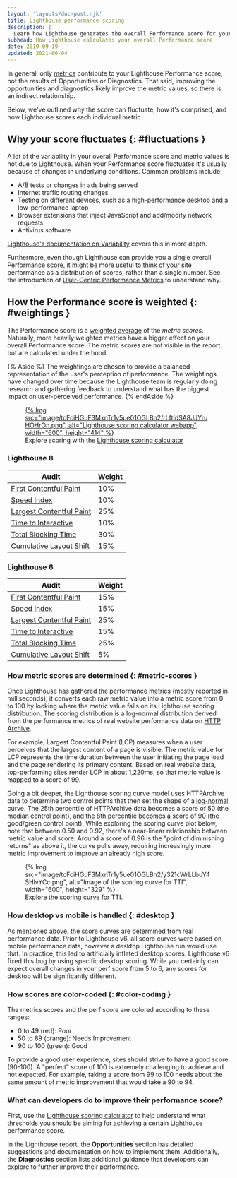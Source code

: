 ```yaml
---
layout: 'layouts/doc-post.njk'
title: Lighthouse performance scoring
description: |
  Learn how Lighthouse generates the overall Performance score for your page.
subhead: How Lighthouse calculates your overall Performance score
date: 2019-09-19
updated: 2021-06-04
---
```


In general, only [metrics](/docs/lighthouse/performance/#metrics)
contribute to your Lighthouse Performance score, not the results of Opportunities or Diagnostics.
That said, improving the opportunities and diagnostics likely improve the metric values, so there
is an indirect relationship.

Below, we've outlined why the score can fluctuate, how it's comprised, and how Lighthouse scores each individual metric.

## Why your score fluctuates {: #fluctuations }

A lot of the variability in your overall Performance score and metric values is not due to Lighthouse. When your Performance score fluctuates it's usually because of changes in underlying conditions. Common
problems include:

- A/B tests or changes in ads being served
- Internet traffic routing changes
- Testing on different devices, such as a high-performance desktop and a low-performance laptop
- Browser extensions that inject JavaScript and add/modify network requests
- Antivirus software

[Lighthouse's documentation on Variability](https://github.com/GoogleChrome/lighthouse/blob/master/docs/variability.md) covers this in more depth.

Furthermore, even though Lighthouse can provide you a single overall Performance score, it might be more
useful to think of your site performance as a distribution of scores, rather than a single number.
See the introduction of [User-Centric Performance Metrics](https://web.dev/user-centric-performance-metrics/)
to understand why.

## How the Performance score is weighted {: #weightings }

The Performance score is a [weighted average](https://www.wikihow.com/Calculate-Weighted-Average#Weighted_Averages_without_Percentages_sub) of the _metric scores_. Naturally, more heavily weighted metrics have a bigger effect on your overall Performance score.
The metric scores are not visible in the report, but are calculated under the hood.

{% Aside %}
The weightings are chosen to provide a balanced representation of the user's perception of performance. The weightings have changed over time because the Lighthouse team is regularly
doing research and gathering feedback to understand what has the biggest
impact on user-perceived performance.
{% endAside %}

<figure>
  <a href="https://googlechrome.github.io/lighthouse/scorecalc/">
    {% Img src="image/tcFciHGuF3MxnTr1y5ue01OGLBn2/rLftIdSA8JJYruHOHrOn.png", alt="Lighthouse scoring calculator webapp", width="600", height="414" %}
  </a>
  <figcaption>
    Explore scoring with the <a href="https://googlechrome.github.io/lighthouse/scorecalc/">Lighthouse scoring calculator</a>
  </figcaption>
</figure>

### Lighthouse 8

<div class="table-wrapper">
  <table>
    <thead>
      <tr>
        <th>Audit</th>
        <th>Weight</th>
      </tr>
    </thead>
    <tbody>
      <tr>
        <td><a href="/first-contentful-paint/">First Contentful Paint</a></td>
        <td>10%</td>
      </tr>
      <tr>
        <td><a href="/speed-index/">Speed Index</a></td>
        <td>10%</td>
      </tr>
      <tr>
        <td><a href="/lcp/">Largest Contentful Paint</a></td>
        <td>25%</td>
      </tr>
      <tr>
        <td><a href="/interactive/">Time to Interactive</a></td>
        <td>10%</td>
      </tr>
      <tr>
        <td><a href="/lighthouse-total-blocking-time/">Total Blocking Time</a></td>
        <td>30%</td>
      </tr>
      <tr>
        <td><a href="/cls/">Cumulative Layout Shift</a></td>
        <td>15%</td>
      </tr>
    </tbody>
  </table>
</div>

### Lighthouse 6

<div class="table-wrapper">
  <table>
    <thead>
      <tr>
        <th>Audit</th>
        <th>Weight</th>
      </tr>
    </thead>
    <tbody>
      <tr>
        <td><a href="/first-contentful-paint/">First Contentful Paint</a></td>
        <td>15%</td>
      </tr>
      <tr>
        <td><a href="/speed-index/">Speed Index</a></td>
        <td>15%</td>
      </tr>
      <tr>
        <td><a href="/lcp/">Largest Contentful Paint</a></td>
        <td>25%</td>
      </tr>
      <tr>
        <td><a href="/interactive/">Time to Interactive</a></td>
        <td>15%</td>
      </tr>
      <tr>
        <td><a href="/lighthouse-total-blocking-time/">Total Blocking Time</a></td>
        <td>25%</td>
      </tr>
      <tr>
        <td><a href="/cls/">Cumulative Layout Shift</a></td>
        <td>5%</td>
      </tr>
    </tbody>
  </table>
</div>

### How metric scores are determined {: #metric-scores }

Once Lighthouse has gathered the performance metrics (mostly reported in milliseconds), it converts each raw metric
value into a metric score from 0 to 100 by looking where the metric value falls on its Lighthouse scoring distribution.
The scoring distribution is a log-normal distribution derived from the performance metrics of real website performance
data on [HTTP Archive](https://httparchive.org/).

For example, Largest Contentful Paint (LCP) measures when a user perceives that the
largest content of a page is visible. The metric value for LCP represents the time duration between
the user initiating the page load and the page rendering its primary content. Based on real
website data, top-performing sites render LCP in about 1,220ms, so that metric value is mapped to
a score of 99.

Going a bit deeper, the Lighthouse scoring curve model uses HTTPArchive data to determine two control points that then set
the shape of a [log-normal](https://en.wikipedia.org/wiki/Weber%E2%80%93Fechner_law) curve. The 25th percentile of HTTPArchive
data becomes a score of 50 (the median control point), and the 8th percentile becomes a score of 90 (the good/green control point).
While exploring the scoring curve plot below, note that between 0.50 and 0.92, there's a near-linear relationship between metric value and score.
Around a score of 0.96 is the "point of diminishing returns" as above it, the curve pulls away, requiring increasingly more metric improvement to
improve an already high score.

<figure>
  {% Img src="image/tcFciHGuF3MxnTr1y5ue01OGLBn2/y321cWrLLbuY4SHlvYCc.png", alt="Image of the scoring curve for TTI", width="600", height="329" %}
  <figcaption>
    <a href="https://www.desmos.com/calculator/o98tbeyt1t">Explore the scoring curve for TTI</a>.
  </figcaption>
</figure>

### How desktop vs mobile is handled {: #desktop }

As mentioned above, the score curves are determined from real performance data. Prior to Lighthouse v6, all score curves were based on mobile performance data,
however a desktop Lighthouse run would use that. In practice, this led to artificially inflated desktop scores. Lighthouse v6 fixed this bug by using specific desktop scoring.
While you certainly can expect overall changes in your perf score from 5 to 6, any scores for desktop will be significantly different.

### How scores are color-coded {: #color-coding }

The metrics scores and the perf score are colored according to these ranges:

- 0 to 49 (red): Poor
- 50 to 89 (orange): Needs Improvement
- 90 to 100 (green): Good

To provide a good user experience, sites should strive to have a good score (90-100). A "perfect" score of 100 is extremely challenging to achieve and not expected.
For example, taking a score from 99 to 100 needs about the same amount of metric improvement that would take a 90 to 94.

### What can developers do to improve their performance score?

First, use the [Lighthouse scoring calculator](https://googlechrome.github.io/lighthouse/scorecalc/) to help understand what thresholds you should be aiming for achieving a certain Lighthouse performance score.

In the Lighthouse report, the **Opportunities** section has detailed suggestions and documentation on how to implement them. Additionally, the **Diagnostics** section lists additional guidance that developers can explore to further improve their performance.

<!--
We don't think users care about the historical scoring rubrics, but we'd still prefer to keep them around because X
## Historical versions

### Lighthouse 5

<div class="table-wrapper">
  <table>
    <thead>
      <tr>
        <th>Audit</th>
        <th>Weight</th>
      </tr>
    </thead>
    <tbody>
      <tr>
        <td><a href="/first-contentful-paint/">First Contentful Paint</a></td>
        <td>20%</td>
      </tr>
      <tr>
        <td><a href="/speed-index/">Speed Index</a></td>
        <td>27%</td>
      </tr>
      <tr>
        <td><a href="/first-meaningful-paint/">First Meaningful Paint</a></td>
        <td>7%</td>
      </tr>
      <tr>
        <td><a href="/interactive/">Time to Interactive</a></td>
        <td>33%</td>
      </tr>
      <tr>
        <td><a href="/first-cpu-idle/">First CPU Idle</a></td>
        <td>13%</td>
      </tr>
    </tbody>
  </table>
</div>

### Lighthouse 3 and 4

<div class="table-wrapper">
  <table>
    <thead>
      <tr>
        <th>Audit</th>
        <th>Weight</th>
      </tr>
    </thead>
    <tbody>
      <tr>
        <td><a href="/first-contentful-paint/">First Contentful Paint</a></td>
        <td>23%</td>
      </tr>
      <tr>
        <td><a href="/speed-index/">Speed Index</a></td>
        <td>27%</td>
      </tr>
      <tr>
        <td><a href="/first-meaningful-paint/">First Meaningful Paint</a></td>
        <td>7%</td>
      </tr>
      <tr>
        <td><a href="/interactive/">Time to Interactive</a></td>
        <td>33%</td>
      </tr>
      <tr>
        <td><a href="/first-cpu-idle/">First CPU Idle</a></td>
      </tr>
    </tbody>
  </table>
</div>

### Lighthouse 2

<div class="table-wrapper">
  <table>
    <thead>
      <tr>
        <th>Audit</th>
        <th>Weight</th>
      </tr>
    </thead>
    <tbody>
      <tr>
        <td><a href="/first-contentful-paint/">First Contentful Paint</a></td>
        <td>6%</td>
      </tr>
      <tr>
        <td><a href="/speed-index/">Speed Index</a></td>
        <td>6%</td>
      </tr>
      <tr>
        <td><a href="/first-meaningful-paint/">First Meaningful Paint</a></td>
        <td>29%</td>
      </tr>
      <tr>
        <td><a href="/interactive/">Time to Interactive</a></td>
        <td>29%</td>
      </tr>
      <tr>
        <td><a href="/first-cpu-idle/">First CPU Idle</a></td>
        <td>29%</td>
      </tr>
    </tbody>
  </table>
</div>

-->
